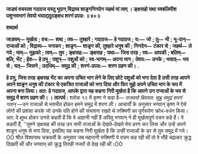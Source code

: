 **जाड्यं वचस्तव गदाग्रज यस्तु भूपान्** **विद्राव्य शाङ्र्गनिनदेन जहर्थ मां त्वम् ।** **ङ्क्षसहो यथा स्वबलिमीश पशून्स्वभागं** **तेवयो भयाद्यदुदङ्क्षध शरणं प्रपन्न: ॥ ४०॥** 

**शब्दार्थ** 

**जाड्यम्—** **मूर्खता** **; वच:—** **शब्द** **; तव—** **तुश्हारे** **; गदाग्रज—** **हे गदाग्रज** **; य:—** **जो** **; तु—** **भी** **; भू-पान्—** **राजाओं को** **; विद्राव्य—** **भगाकर** **; शाङ्र्ग—** **शाङ्र्ग की, तुश्हारे धनुष की** **; निनदेन—** **टंकार से** **; जहर्थ—** **ले गये** **; माम्—** **मुझको** **; त्वम्—** **तुम** **; ङ्क्षसह:—** **ङ्क्षसह** **;** **यथा—** **जिस तरह** **; स्व—** **आपकी** **; बलिम्—** **बलि, भेंट** **; ईश—** **हे प्रभु** **; पशून्—** **पशुओं को** **; स्व-भागम्—** **अपना भाग** **;** **तेवय:—** **उनके** **; भयात्—** **भय से** **; यत्—** **जिसने** **; उदधिम्—** **समुद्र की** **; शरणं-प्रपन्न:—** **शरण ग्रहण की।** **.** 

**हे प्रभु, जिस तरह ङ्क्षसह भेंट का अपना उचित भाग लेने के लिए छोटे पशुओं को भगा देता** **है उसी तरह आपने अपने शाङ्र्ग धनुष की टंकार से एकत्रित राजाओं को भगा दिया और फिर** **मुझे अपने उचित भाग के रूप में अपना बना लिया। अत: हे गदाग्रज, आपके द्वारा यह कहना** **निरी मूर्खता है कि आपने उन राजाओं के भय से समुद्र में शरण ग्रहण की। ।** **तात्पर्य :** श्लोक १२ में कृष्ण ने कहा है— *राजवयो बिवयत: सुभ्रु समुद्रं शरणं गतान्* —उन राजाओं से भयभीत होकर हमने समुद्र में शरण ली। आचार्यों के अनुसार भगवान् कृष्ण ने ऐसे लोगों की प्रशंसा करके जो उनके पति होने की संभावना रखते थे रुक्मिणी का पूर्णरूपेण क्रोध-वर्धन किया। अत: वे क्षुब्ध होकर उनसे कहती हैं कि वे अज्ञानी नहीं हैं अपितु भगवान् ने ही मूर्खतापूर्ण वचन कहे हैं। वे कहती हैं, ''तुमने ङ्क्षसह की तरह उन सभी राजाओं के देखते-देखते मेरा हरण कर लिया और उन्हें अपने शाङ्र्ग धनुष से भगा दिया, इसलिए यह कहना निरी मूर्खता है कि उन्हीं राजाओं के डर से तुम समुद्र में गये।ÓÓ श्रील विश्वनाथ चक्रवर्ती के अनुसार जब महारानी रुक्मिणी ये वचन कह रही थीं तो वे भौंहें चढ़ाकर क्रुद्ध दिखती थीं और भगवान् को क्रुद्ध तिरछी नजरों से देख रही थीं।ÓÓ  
